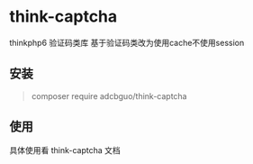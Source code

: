 # think-captcha

thinkphp6 验证码类库
基于验证码类改为使用cache不使用session

## 安装
> composer require adcbguo/think-captcha



## 使用

具体使用看 think-captcha 文档